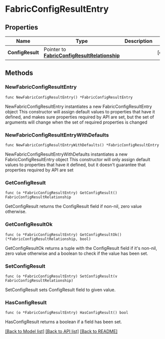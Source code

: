 # FabricConfigResultEntry

## Properties

Name | Type | Description | Notes
------------ | ------------- | ------------- | -------------
**ConfigResult** | Pointer to [**FabricConfigResultRelationship**](fabric.ConfigResult.Relationship.md) |  | [optional] 

## Methods

### NewFabricConfigResultEntry

`func NewFabricConfigResultEntry() *FabricConfigResultEntry`

NewFabricConfigResultEntry instantiates a new FabricConfigResultEntry object
This constructor will assign default values to properties that have it defined,
and makes sure properties required by API are set, but the set of arguments
will change when the set of required properties is changed

### NewFabricConfigResultEntryWithDefaults

`func NewFabricConfigResultEntryWithDefaults() *FabricConfigResultEntry`

NewFabricConfigResultEntryWithDefaults instantiates a new FabricConfigResultEntry object
This constructor will only assign default values to properties that have it defined,
but it doesn't guarantee that properties required by API are set

### GetConfigResult

`func (o *FabricConfigResultEntry) GetConfigResult() FabricConfigResultRelationship`

GetConfigResult returns the ConfigResult field if non-nil, zero value otherwise.

### GetConfigResultOk

`func (o *FabricConfigResultEntry) GetConfigResultOk() (*FabricConfigResultRelationship, bool)`

GetConfigResultOk returns a tuple with the ConfigResult field if it's non-nil, zero value otherwise
and a boolean to check if the value has been set.

### SetConfigResult

`func (o *FabricConfigResultEntry) SetConfigResult(v FabricConfigResultRelationship)`

SetConfigResult sets ConfigResult field to given value.

### HasConfigResult

`func (o *FabricConfigResultEntry) HasConfigResult() bool`

HasConfigResult returns a boolean if a field has been set.


[[Back to Model list]](../README.md#documentation-for-models) [[Back to API list]](../README.md#documentation-for-api-endpoints) [[Back to README]](../README.md)


